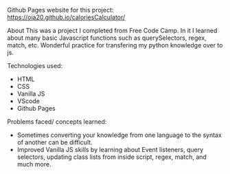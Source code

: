Github Pages website for this project: https://oia20.github.io/caloriesCalculator/

About
This was a project I completed from Free Code Camp. In it I learned about many basic Javascript functions such as querySelectors, regex, match, etc. Wonderful practice for transfering my python knowledge over to js.

Technologies used:
- HTML
- CSS
- Vanilla JS
- VScode
- Github Pages


Problems faced/ concepts learned:
- Sometimes converting your knowledge from one language to the syntax of another can be difficult. 
- Improved Vanilla JS skills by learning about Event listeners, query selectors, updating class lists from inside script, regex, match, and much more.
